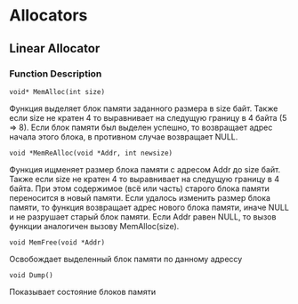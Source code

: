 # Allocators

## Linear Allocator

### Function Description

`void* MemAlloc(int size)`

Функция выделяет блок памяти заданного размера в size байт. Также если size не кратен 4 то выравнивает на следущую границу в 4 байта (5 => 8). Если блок памяти был выделен успешно, то возвращает адрес начала этого блока, в противном случае возвращает NULL.
 
`void *MemReAlloc(void *Addr, int newsize)`

Функция ищменяет размер блока памяти с адресом Addr до size байт. Также если size не кратен 4 то выравнивает на следущую границу в 4 байта. При этом содержимое (всё или часть) старого блока памяти переносится в новый памяти. Если удалось изменить размер блока памяти, то функция возвращает адрес нового блока памяти, иначе NULL и не разрушает старый блок памяти. Если Addr равен NULL, то вызов функции аналогичен вызову MemAlloc(size).

`void MemFree(void *Addr)`

Освобождает выделенный блок памяти по данному адрессу

`void Dump()`

Показывает состояние блоков памяти

